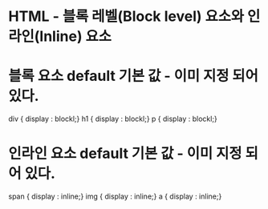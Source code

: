 # HTML - 블록 레벨(Block level) 요소와 인라인(Inline) 요소

# 블록 요소 default 기본 값 - 이미 지정 되어 있다.
div { display : blockl;}
h1 { display : blockl;}
p { display : blockl;}


# 인라인 요소 default 기본 값 - 이미 지정 되어 있다.
span { display : inline;}
img { display : inline;}
a { display : inline;}